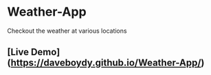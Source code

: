 # Weather-App
Checkout the weather at various locations

## [Live Demo] (https://daveboydy.github.io/Weather-App/)